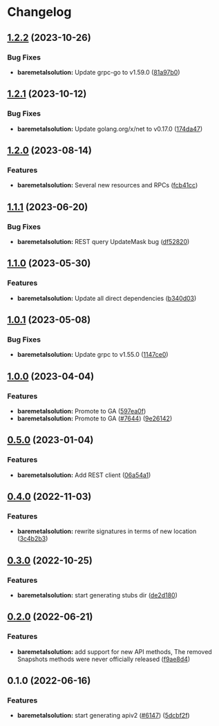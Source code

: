 # Changelog


## [1.2.2](https://github.com/googleapis/google-cloud-go/compare/baremetalsolution/v1.2.1...baremetalsolution/v1.2.2) (2023-10-26)


### Bug Fixes

* **baremetalsolution:** Update grpc-go to v1.59.0 ([81a97b0](https://github.com/googleapis/google-cloud-go/commit/81a97b06cb28b25432e4ece595c55a9857e960b7))

## [1.2.1](https://github.com/googleapis/google-cloud-go/compare/baremetalsolution/v1.2.0...baremetalsolution/v1.2.1) (2023-10-12)


### Bug Fixes

* **baremetalsolution:** Update golang.org/x/net to v0.17.0 ([174da47](https://github.com/googleapis/google-cloud-go/commit/174da47254fefb12921bbfc65b7829a453af6f5d))

## [1.2.0](https://github.com/googleapis/google-cloud-go/compare/baremetalsolution/v1.1.1...baremetalsolution/v1.2.0) (2023-08-14)


### Features

* **baremetalsolution:** Several new resources and RPCs ([fcb41cc](https://github.com/googleapis/google-cloud-go/commit/fcb41cc1d2435452ee78314c1b0362e3f21ae637))

## [1.1.1](https://github.com/googleapis/google-cloud-go/compare/baremetalsolution/v1.1.0...baremetalsolution/v1.1.1) (2023-06-20)


### Bug Fixes

* **baremetalsolution:** REST query UpdateMask bug ([df52820](https://github.com/googleapis/google-cloud-go/commit/df52820b0e7721954809a8aa8700b93c5662dc9b))

## [1.1.0](https://github.com/googleapis/google-cloud-go/compare/baremetalsolution/v1.0.1...baremetalsolution/v1.1.0) (2023-05-30)


### Features

* **baremetalsolution:** Update all direct dependencies ([b340d03](https://github.com/googleapis/google-cloud-go/commit/b340d030f2b52a4ce48846ce63984b28583abde6))

## [1.0.1](https://github.com/googleapis/google-cloud-go/compare/baremetalsolution/v1.0.0...baremetalsolution/v1.0.1) (2023-05-08)


### Bug Fixes

* **baremetalsolution:** Update grpc to v1.55.0 ([1147ce0](https://github.com/googleapis/google-cloud-go/commit/1147ce02a990276ca4f8ab7a1ab65c14da4450ef))

## [1.0.0](https://github.com/googleapis/google-cloud-go/compare/baremetalsolution/v0.5.0...baremetalsolution/v1.0.0) (2023-04-04)


### Features

* **baremetalsolution:** Promote to GA ([597ea0f](https://github.com/googleapis/google-cloud-go/commit/597ea0fe09bcea04e884dffe78add850edb2120d))
* **baremetalsolution:** Promote to GA ([#7644](https://github.com/googleapis/google-cloud-go/issues/7644)) ([9e26142](https://github.com/googleapis/google-cloud-go/commit/9e261425af910ec56acee6ed842848995b9d0d65))

## [0.5.0](https://github.com/googleapis/google-cloud-go/compare/baremetalsolution/v0.4.0...baremetalsolution/v0.5.0) (2023-01-04)


### Features

* **baremetalsolution:** Add REST client ([06a54a1](https://github.com/googleapis/google-cloud-go/commit/06a54a16a5866cce966547c51e203b9e09a25bc0))

## [0.4.0](https://github.com/googleapis/google-cloud-go/compare/baremetalsolution/v0.3.0...baremetalsolution/v0.4.0) (2022-11-03)


### Features

* **baremetalsolution:** rewrite signatures in terms of new location ([3c4b2b3](https://github.com/googleapis/google-cloud-go/commit/3c4b2b34565795537aac1661e6af2442437e34ad))

## [0.3.0](https://github.com/googleapis/google-cloud-go/compare/baremetalsolution/v0.2.0...baremetalsolution/v0.3.0) (2022-10-25)


### Features

* **baremetalsolution:** start generating stubs dir ([de2d180](https://github.com/googleapis/google-cloud-go/commit/de2d18066dc613b72f6f8db93ca60146dabcfdcc))

## [0.2.0](https://github.com/googleapis/google-cloud-go/compare/baremetalsolution/v0.1.0...baremetalsolution/v0.2.0) (2022-06-21)


### Features

* **baremetalsolution:** add support for new API methods, The removed Snapshots methods were never officially released ([f9ae8d4](https://github.com/googleapis/google-cloud-go/commit/f9ae8d41d160908aabc544e780a7f90c4fceb667))

## 0.1.0 (2022-06-16)


### Features

* **baremetalsolution:** start generating apiv2 ([#6147](https://github.com/googleapis/google-cloud-go/issues/6147)) ([5dcbf2f](https://github.com/googleapis/google-cloud-go/commit/5dcbf2f859e2b99e5497d6ac45825a80799f32ab))
